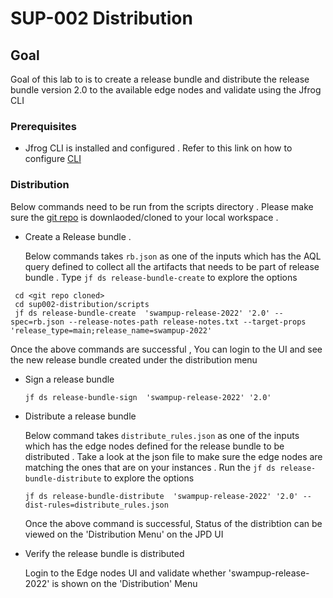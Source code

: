 # SUP-002 Distribution 


## Goal 
Goal of this lab to is to create a release bundle and distribute the release bundle version 2.0 to the available edge nodes and validate using the Jfrog CLI 

### Prerequisites 

- Jfrog CLI is installed and configured . Refer to this link on how to configure [CLI](https://github.com/Krishnaj-jfrog/SwampUp2022/tree/main/sup002-distribution#set-up-jfrog-cli) 

### Distribution 

Below commands need to be run from the scripts directory . Please make sure the [git repo](https://github.com/jfrog/SwampUp2022) is downlaoded/cloned to your local workspace .  

- Create a Release bundle . 
  
  Below commands takes `rb.json` as one of the inputs which has the AQL query defined to collect all the artifacts that needs to be part of release bundle . Type `jf ds release-bundle-create` to explore the options 
 
 ```
  cd <git repo cloned>
  cd sup002-distribution/scripts 
  jf ds release-bundle-create  'swampup-release-2022' '2.0' --spec=rb.json --release-notes-path release-notes.txt --target-props 'release_type=main;release_name=swampup-2022'
  ```
  
  Once the above commands are successful , You can login to the UI and see the new release bundle created under the distribution menu 

- Sign a release bundle 
  
  ```
  jf ds release-bundle-sign  'swampup-release-2022' '2.0' 
  ```

- Distribute a release bundle

  Below command takes `distribute_rules.json` as one of the inputs which has the edge nodes defined for the release bundle to be distributed . Take a look at the json file to make sure the edge nodes are matching the ones that are on your instances .
Run the `jf ds release-bundle-distribute` to explore the options


  ```
  jf ds release-bundle-distribute  'swampup-release-2022' '2.0' --dist-rules=distribute_rules.json
  
  ```
  Once the above command is successful, Status of the distribtion can be viewed on the 'Distribution Menu' on the JPD UI 

- Verify the release bundle is distributed 

   Login to the Edge nodes UI and validate whether 'swampup-release-2022' is shown on the 'Distribution' Menu 




